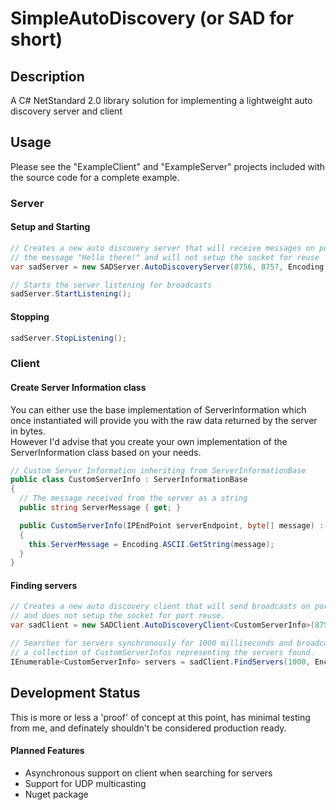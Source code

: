 # SimpleAutoDiscovery (or **SAD** for short)

## Description

A C# NetStandard 2.0 library solution for implementing a lightweight auto discovery server and client

## Usage

Please see the "ExampleClient" and "ExampleServer" projects included with the source code for a complete example.

### Server
#### Setup and Starting
```csharp
// Creates a new auto discovery server that will receive messages on port 8756, reply on port 8757 with the
// the message "Hello there!" and will not setup the socket for reuse
var sadServer = new SADServer.AutoDiscoveryServer(8756, 8757, Encoding.ASCII.GetBytes("Hello there!"), false);

// Starts the server listening for broadcasts
sadServer.StartListening();
```

#### Stopping
```csharp
sadServer.StopListening();
```


### Client
#### Create Server Information class
You can either use the base implementation of ServerInformation which once instantiated will provide you with the raw data returned by the server in bytes.  
However I'd advise that you create your own implementation of the ServerInformation class based on your needs.
```csharp
// Custom Server Information inheriting from ServerInformationBase
public class CustomServerInfo : ServerInformationBase
{
  // The message received from the server as a string
  public string ServerMessage { get; }

  public CustomServerInfo(IPEndPoint serverEndpoint, byte[] message) : base(serverEndpoint, message)
  {
  	this.ServerMessage = Encoding.ASCII.GetString(message);
  }
}
```

#### Finding servers
```csharp
// Creates a new auto discovery client that will send broadcasts on port 8756, receive responses on port 8757,
// and does not setup the socket for port reuse.
var sadClient = new SADClient.AutoDiscoveryClient<CustomServerInfo>(8756, 8757, false);

// Searches for servers synchronously for 1000 milliseconds and broadcasts the message "Anyone" and returns
// a collection of CustomServerInfos representing the servers found.
IEnumerable<CustomServerInfo> servers = sadClient.FindServers(1000, Encoding.ASCII.GetBytes("Anyone?"));
```


## Development Status
This is more or less a 'proof' of concept at this point, has minimal testing from me, and definately shouldn't be considered production ready.

#### Planned Features
- Asynchronous support on client when searching for servers
- Support for UDP multicasting
- Nuget package
